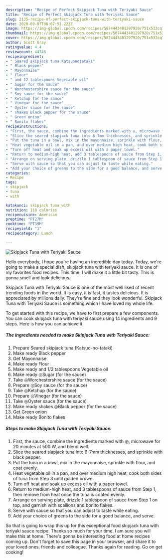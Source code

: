 ```yaml
---
description: "Recipe of Perfect Skipjack Tuna with Teriyaki Sauce"
title: "Recipe of Perfect Skipjack Tuna with Teriyaki Sauce"
slug: 2135-recipe-of-perfect-skipjack-tuna-with-teriyaki-sauce
date: 2020-09-07T06:07:51.223Z
image: https://img-global.cpcdn.com/recipes/5874443401297920/751x532cq70/skipjack-tuna-with-teriyaki-sauce-recipe-main-photo.jpg
thumbnail: https://img-global.cpcdn.com/recipes/5874443401297920/751x532cq70/skipjack-tuna-with-teriyaki-sauce-recipe-main-photo.jpg
cover: https://img-global.cpcdn.com/recipes/5874443401297920/751x532cq70/skipjack-tuna-with-teriyaki-sauce-recipe-main-photo.jpg
author: Scott Gray
ratingvalue: 4.4
reviewcount: 44748
recipeingredient:
- " Seared skipjack tuna Katsuonotataki"
- " Black pepper"
- " Mayonnaise"
- " Flour"
- " and 12 tablespoons Vegetable oil"
- " Sugar for the sauce"
- " Worchestershire sauce for the sauce"
- " Soy sauce for the sauce"
- " Ketchup for the sauce"
- " Vinegar for the sauce"
- " Oyster sauce for the sauce"
- " shakes Black pepper for the sauce"
- " Green onion"
- " Bonito flakes"
recipeinstructions:
- "First, the sauce, combine the ingredients marked with ◎, microwave for 20 minutes at 500 W, and blend well."
- "Slice the seared slapjack tuna into 6-7mm thicknesses, and sprinkle with black pepper."
- "Put the tuna in a bowl, mix in the mayonnaise, sprinkle with flour, and coat evenly."
- "Heat vegetable oil in a pan, and over medium high heat, cook both sides of tuna from Step 3 until golden brown."
- "Turn off heat and soak up excess oil with a paper towel."
- "Return to medium-high heat, add 3 tablespoons of sauce from Step 1, then remove from heat once the tuna is coated evenly."
- "Arrange on serving plate, drizzle 1 tablespoon of sauce from Step 1 on top, and garnish with scallions and bonito flakes."
- "Serve with sauce so that you can adjust to taste while eating."
- "Add your choice of greens to the side for a good balance, and serve."
categories:
- Recipe
tags:
- skipjack
- tuna
- with

katakunci: skipjack tuna with 
nutrition: 118 calories
recipecuisine: American
preptime: "PT27M"
cooktime: "PT39M"
recipeyield: "1"
recipecategory: Lunch

---
```



![Skipjack Tuna with Teriyaki Sauce](https://img-global.cpcdn.com/recipes/5874443401297920/751x532cq70/skipjack-tuna-with-teriyaki-sauce-recipe-main-photo.jpg)

Hello everybody, I hope you're having an incredible day today. Today, we're going to make a special dish, skipjack tuna with teriyaki sauce. It is one of my favorites food recipes. This time, I will make it a little bit tasty. This is gonna smell and look delicious.

Skipjack Tuna with Teriyaki Sauce is one of the most well liked of recent trending foods in the world. It is easy, it is fast, it tastes delicious. It is appreciated by millions daily. They're fine and they look wonderful. Skipjack Tuna with Teriyaki Sauce is something which I have loved my whole life.




To get started with this recipe, we have to first prepare a few components. You can cook skipjack tuna with teriyaki sauce using 14 ingredients and 9 steps. Here is how you can achieve it.

<!--inarticleads1-->

##### The ingredients needed to make Skipjack Tuna with Teriyaki Sauce:

1. Prepare  Seared skipjack tuna (Katsuo-no-tataki)
1. Make ready  Black pepper
1. Get  Mayonnaise
1. Make ready  Flour
1. Make ready  and 1/2 tablespoons Vegetable oil
1. Make ready  ◎Sugar (for the sauce)
1. Take  ◎Worchestershire sauce (for the sauce)
1. Prepare  ◎Soy sauce (for the sauce)
1. Take  ◎Ketchup (for the sauce)
1. Prepare  ◎Vinegar (for the sauce)
1. Take  ◎Oyster sauce (for the sauce)
1. Make ready  shakes ◎Black pepper (for the sauce)
1. Get  Green onion
1. Make ready  Bonito flakes




<!--inarticleads2-->

##### Steps to make Skipjack Tuna with Teriyaki Sauce:

1. First, the sauce, combine the ingredients marked with ◎, microwave for 20 minutes at 500 W, and blend well.
1. Slice the seared slapjack tuna into 6-7mm thicknesses, and sprinkle with black pepper.
1. Put the tuna in a bowl, mix in the mayonnaise, sprinkle with flour, and coat evenly.
1. Heat vegetable oil in a pan, and over medium high heat, cook both sides of tuna from Step 3 until golden brown.
1. Turn off heat and soak up excess oil with a paper towel.
1. Return to medium-high heat, add 3 tablespoons of sauce from Step 1, then remove from heat once the tuna is coated evenly.
1. Arrange on serving plate, drizzle 1 tablespoon of sauce from Step 1 on top, and garnish with scallions and bonito flakes.
1. Serve with sauce so that you can adjust to taste while eating.
1. Add your choice of greens to the side for a good balance, and serve.




So that is going to wrap this up for this exceptional food skipjack tuna with teriyaki sauce recipe. Thanks so much for your time. I am sure you will make this at home. There's gonna be interesting food at home recipes coming up. Don't forget to save this page in your browser, and share it to your loved ones, friends and colleague. Thanks again for reading. Go on get cooking!
